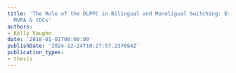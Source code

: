 ```yaml
---
title: 'The Role of the DLPFC in Bilingual and Monoligual Switching: Evidence from
  MVPA & tDCs'
authors:
- Kelly Vaughn
date: '2018-01-01T00:00:00'
publishDate: '2024-12-24T10:27:57.237694Z'
publication_types:
- thesis
---
```

